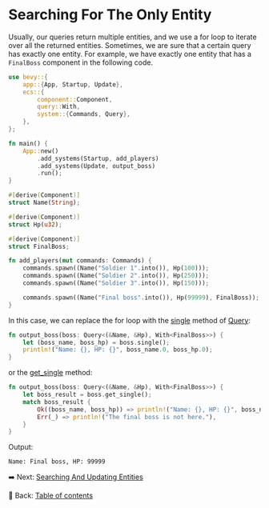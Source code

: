 # Searching For The Only Entity

Usually, our queries return multiple entities, and we use a for loop to iterate over all the returned entities.
Sometimes, we are sure that a certain query has exactly one entity.
For example, we have exactly one entity that has a `FinalBoss` component in the following code.

```rust
use bevy::{
    app::{App, Startup, Update},
    ecs::{
        component::Component,
        query::With,
        system::{Commands, Query},
    },
};

fn main() {
    App::new()
        .add_systems(Startup, add_players)
        .add_systems(Update, output_boss)
        .run();
}

#[derive(Component)]
struct Name(String);

#[derive(Component)]
struct Hp(u32);

#[derive(Component)]
struct FinalBoss;

fn add_players(mut commands: Commands) {
    commands.spawn((Name("Soldier 1".into()), Hp(100)));
    commands.spawn((Name("Soldier 2".into()), Hp(250)));
    commands.spawn((Name("Soldier 3".into()), Hp(150)));

    commands.spawn((Name("Final boss".into()), Hp(99999), FinalBoss));
}
```

In this case, we can replace the for loop with the [single](https://docs.rs/bevy/latest/bevy/ecs/system/struct.Query.html#method.single) method of [Query](https://docs.rs/bevy/latest/bevy/ecs/system/struct.Query.html#):

```rust
fn output_boss(boss: Query<(&Name, &Hp), With<FinalBoss>>) {
    let (boss_name, boss_hp) = boss.single();
    println!("Name: {}, HP: {}", boss_name.0, boss_hp.0);
}
```

or the [get_single](https://docs.rs/bevy/latest/bevy/ecs/system/struct.Query.html#method.get_single) method:

```rust
fn output_boss(boss: Query<(&Name, &Hp), With<FinalBoss>>) {
    let boss_result = boss.get_single();
    match boss_result {
        Ok((boss_name, boss_hp)) => println!("Name: {}, HP: {}", boss_name.0, boss_hp.0),
        Err(_) => println!("The final boss is not here."),
    }
}
```

Output:

```text
Name: Final boss, HP: 99999
```

:arrow_right:  Next: [Searching And Updating Entities](./searching_and_updating_entities.md)

:blue_book: Back: [Table of contents](./../README.md)
